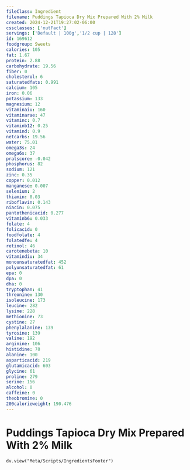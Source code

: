 ```yaml
---
fileClass: Ingredient
filename: Puddings Tapioca Dry Mix Prepared With 2% Milk
created: 2024-12-21T19:27:02-06:00
cssclasses: ['nutFact']
servings: ['Default | 100g','1/2 cup | 128']
id: 169612
foodgroup: Sweets
calories: 105
fat: 1.67
protein: 2.88
carbohydrate: 19.56
fiber: 0
cholesterol: 6
saturatedfats: 0.991
calcium: 105
iron: 0.06
potassium: 133
magnesium: 12
vitaminaiu: 160
vitaminarae: 47
vitaminc: 0.7
vitaminb12: 0.25
vitamind: 0.9
netcarbs: 19.56
water: 75.01
omega3s: 24
omega6s: 37
pralscore: -0.042
phosphorus: 82
sodium: 121
zinc: 0.35
copper: 0.012
manganese: 0.007
selenium: 2
thiamin: 0.03
riboflavin: 0.143
niacin: 0.075
pantothenicacid: 0.277
vitaminb6: 0.033
folate: 4
folicacid: 0
foodfolate: 4
folatedfe: 4
retinol: 46
carotenebeta: 10
vitamindiu: 34
monounsaturatedfat: 452
polyunsaturatedfat: 61
epa: 0
dpa: 0
dha: 0
tryptophan: 41
threonine: 130
isoleucine: 173
leucine: 282
lysine: 228
methionine: 73
cystine: 27
phenylalanine: 139
tyrosine: 139
valine: 192
arginine: 106
histidine: 78
alanine: 100
asparticacid: 219
glutamicacid: 603
glycine: 61
proline: 279
serine: 156
alcohol: 0
caffeine: 0
theobromine: 0
200calorieweight: 190.476
---
```


# Puddings Tapioca Dry Mix Prepared With 2% Milk

```dataviewjs
dv.view("Meta/Scripts/IngredientsFooter")
```